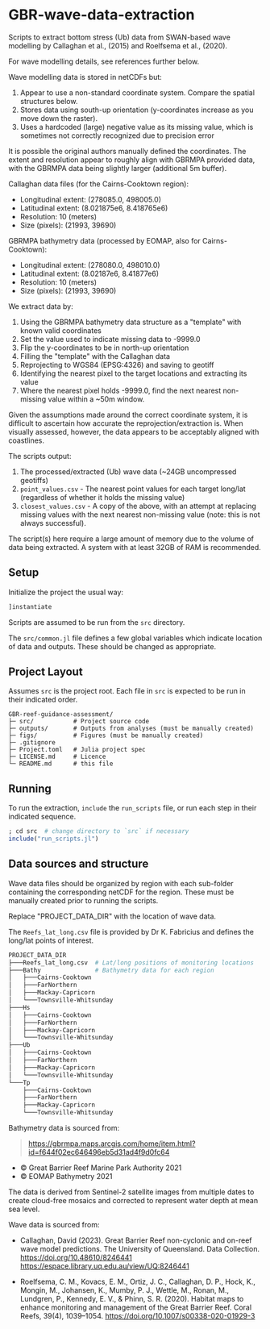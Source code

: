 # GBR-wave-data-extraction

Scripts to extract bottom stress (Ub) data from SWAN-based wave modelling by Callaghan et
al., (2015) and Roelfsema et al., (2020).

For wave modelling details, see references further below.

Wave modelling data is stored in netCDFs but:

1. Appear to use a non-standard coordinate system.
   Compare the spatial structures below.
2. Stores data using south-up orientation (y-coordinates increase as you move down the raster).
3. Uses a hardcoded (large) negative value as its missing value, which is sometimes not
   correctly recognized due to precision error

It is possible the original authors manually defined the coordinates.
The extent and resolution appear to roughly align with GBRMPA provided data, with the
GBRMPA data being slightly larger (additional 5m buffer).

Callaghan data files (for the Cairns-Cooktown region):

- Longitudinal extent: (278085.0, 498005.0)
- Latitudinal extent: (8.021875e6, 8.418765e6)
- Resolution: 10 (meters)
- Size (pixels): (21993, 39690)

GBRMPA bathymetry data (processed by EOMAP, also for Cairns-Cooktown):

- Longitudinal extent: (278080.0, 498010.0)
- Latitudinal extent: (8.02187e6, 8.41877e6)
- Resolution: 10 (meters)
- Size (pixels): (21993, 39690)

We extract data by:

1. Using the GBRMPA bathymetry data structure as a "template" with known valid coordinates
2. Set the value used to indicate missing data to -9999.0
3. Flip the y-coordinates to be in north-up orientation
4. Filling the "template" with the Callaghan data
5. Reprojecting to WGS84 (EPSG:4326) and saving to geotiff
6. Identifying the nearest pixel to the target locations and extracting its value
7. Where the nearest pixel holds -9999.0, find the next nearest non-missing value within
   a ~50m window.

Given the assumptions made around the correct coordinate system, it is difficult to
ascertain how accurate the reprojection/extraction is. When visually assessed, however, the
data appears to be acceptably aligned with coastlines.

The scripts output:

1. The processed/extracted (Ub) wave data (~24GB uncompressed geotiffs)
2. `point_values.csv` - The nearest point values for each target long/lat (regardless of whether
   it holds the missing value)
3. `closest_values.csv` - A copy of the above, with an attempt at replacing missing values
   with the next nearest non-missing value (note: this is not always successful).

The script(s) here require a large amount of memory due to the volume of data being
extracted. A system with at least 32GB of RAM is recommended.

## Setup

Initialize the project the usual way:

```julia
]instantiate
```

Scripts are assumed to be run from the `src` directory.

The `src/common.jl` file defines a few global variables which indicate location of data and
outputs. These should be changed as appropriate.

## Project Layout

Assumes `src` is the project root. Each file in `src` is expected to be run in their
indicated order.

```code
GBR-reef-guidance-assessment/
├─ src/           # Project source code
├─ outputs/       # Outputs from analyses (must be manually created)
├─ figs/          # Figures (must be manually created)
├─ .gitignore
├─ Project.toml   # Julia project spec
├─ LICENSE.md     # Licence
└─ README.md      # this file
```

## Running

To run the extraction, `include` the `run_scripts` file, or run each step in their indicated
sequence.

```julia
; cd src  # change directory to `src` if necessary
include("run_scripts.jl")
```

## Data sources and structure

Wave data files should be organized by region with each sub-folder containing the
corresponding netCDF for the region. These must be manually created prior to running the
scripts.

Replace "PROJECT_DATA_DIR" with the location of wave data.

The `Reefs_lat_long.csv` file is provided by Dr K. Fabricius and defines the long/lat points
of interest.

```bash
PROJECT_DATA_DIR
├───Reefs_lat_long.csv  # Lat/long positions of monitoring locations
├───Bathy               # Bathymetry data for each region
│   ├───Cairns-Cooktown
│   ├───FarNorthern
│   ├───Mackay-Capricorn
│   └───Townsville-Whitsunday
├───Hs
│   ├───Cairns-Cooktown
│   ├───FarNorthern
│   ├───Mackay-Capricorn
│   └───Townsville-Whitsunday
├───Ub
│   ├───Cairns-Cooktown
│   ├───FarNorthern
│   ├───Mackay-Capricorn
│   └───Townsville-Whitsunday
└───Tp
    ├───Cairns-Cooktown
    ├───FarNorthern
    ├───Mackay-Capricorn
    └───Townsville-Whitsunday
```

Bathymetry data is sourced from:

> https://gbrmpa.maps.arcgis.com/home/item.html?id=f644f02ec646496eb5d31ad4f9d0fc64

- © Great Barrier Reef Marine Park Authority 2021
- © EOMAP Bathymetry 2021

The data is derived from Sentinel-2 satellite images from multiple dates to create
cloud-free mosaics and corrected to represent water depth at mean sea level.

Wave data is sourced from:

- Callaghan, David (2023). Great Barrier Reef non-cyclonic and on-reef wave model predictions.
The University of Queensland.
Data Collection.
https://doi.org/10.48610/8246441
https://espace.library.uq.edu.au/view/UQ:8246441

- Roelfsema, C. M., Kovacs, E. M., Ortiz, J. C., Callaghan, D. P., Hock, K., Mongin, M., Johansen, K., Mumby, P. J., Wettle, M., Ronan, M., Lundgren, P., Kennedy, E. V., & Phinn, S. R. (2020). Habitat maps to enhance monitoring and management of the Great Barrier Reef. Coral Reefs, 39(4), 1039–1054. https://doi.org/10.1007/s00338-020-01929-3
